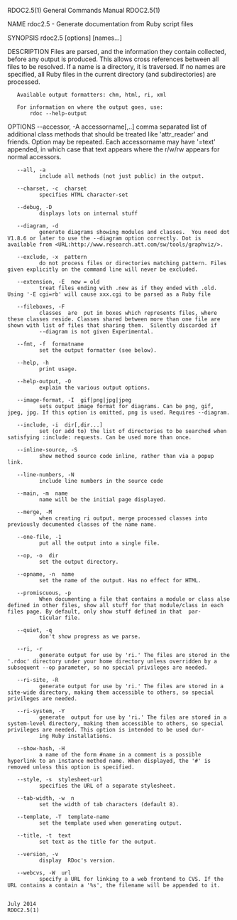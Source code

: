 RDOC2.5(1)                                                                                 General Commands Manual                                                                                 RDOC2.5(1)

NAME
       rdoc2.5 - Generate documentation from Ruby script files

SYNOPSIS
       rdoc2.5 [options]  [names...]

DESCRIPTION
       Files are parsed, and the information they contain collected, before any output is produced. This allows cross references between all files to be resolved. If a name is a directory, it is traversed.
       If no names are specified, all Ruby files in the current directory (and subdirectories) are processed.

       Available output formatters: chm, html, ri, xml

       For information on where the output goes, use:
           rdoc --help-output

OPTIONS
       --accessor, -A  accessorname[,..]
              comma separated list of additional class methods that should be treated like 'attr_reader' and friends. Option may be repeated. Each accessorname may have '=text' appended, in which case that
              text appears where the r/w/rw appears for normal accessors.

       --all, -a
              include all methods (not just public) in the output.

       --charset, -c  charset
              specifies HTML character-set

       --debug, -D
              displays lots on internal stuff

       --diagram, -d
              generate diagrams showing modules and classes.  You need dot V1.8.6 or later to use the --diagram option correctly. Dot is available from <URL:http://www.research.att.com/sw/tools/graphviz/>.

       --exclude, -x  pattern
              do not process files or directories matching pattern. Files given explicitly on the command line will never be excluded.

       --extension, -E  new = old
              treat files ending with .new as if they ended with .old. Using '-E cgi=rb' will cause xxx.cgi to be parsed as a Ruby file

       --fileboxes, -F
              classes  are  put in boxes which represents files, where these classes reside. Classes shared between more than one file are shown with list of files that sharing them.  Silently discarded if
              --diagram is not given Experimental.

       --fmt, -f  formatname
              set the output formatter (see below).

       --help, -h
              print usage.

       --help-output, -O
              explain the various output options.

       --image-format, -I  gif|png|jpg|jpeg
              sets output image format for diagrams. Can be png, gif, jpeg, jpg. If this option is omitted, png is used. Requires --diagram.

       --include, -i  dir[,dir...]
              set (or add to) the list of directories to be searched when satisfying :include: requests. Can be used more than once.

       --inline-source, -S
              show method source code inline, rather than via a popup link.

       --line-numbers, -N
              include line numbers in the source code

       --main, -m  name
              name will be the initial page displayed.

       --merge, -M
              when creating ri output, merge processed classes into previously documented classes of the name name.

       --one-file, -1
              put all the output into a single file.

       --op, -o  dir
              set the output directory.

       --opname, -n  name
              set the name of the output. Has no effect for HTML.

       --promiscuous, -p
              When documenting a file that contains a module or class also defined in other files, show all stuff for that module/class in each files page. By default, only show stuff defined in that  par‐
              ticular file.

       --quiet, -q
              don't show progress as we parse.

       --ri, -r
              generate output for use by 'ri.' The files are stored in the '.rdoc' directory under your home directory unless overridden by a subsequent --op parameter, so no special privileges are needed.

       --ri-site, -R
              generate output for use by 'ri.' The files are stored in a site-wide directory, making them accessible to others, so special privileges are needed.

       --ri-system, -Y
              generate  output for use by 'ri.' The files are stored in a system-level directory, making them accessible to others, so special privileges are needed. This option is intended to be used dur‐
              ing Ruby installations.

       --show-hash, -H
              a name of the form #name in a comment is a possible hyperlink to an instance method name. When displayed, the '#' is removed unless this option is specified.

       --style, -s  stylesheet-url
              specifies the URL of a separate stylesheet.

       --tab-width, -w  n
              set the width of tab characters (default 8).

       --template, -T  template-name
              set the template used when generating output.

       --title, -t  text
              set text as the title for the output.

       --version, -v
              display  RDoc's version.

       --webcvs, -W  url
              specify a URL for linking to a web frontend to CVS. If the URL contains a contain a '%s', the filename will be appended to it.

                                                                                                  July 2014                                                                                        RDOC2.5(1)
